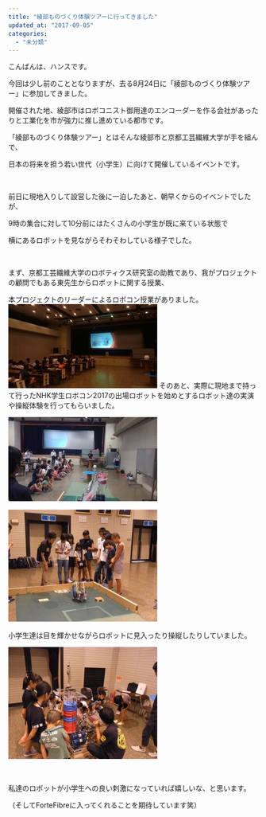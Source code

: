 ```yaml
---
title: "綾部ものづくり体験ツアーに行ってきました"
updated_at: "2017-09-05"
categories: 
  - "未分類"
---
```


こんばんは、ハンスです。

今回は少し前のこととなりますが、去る8月24日に「綾部ものづくり体験ツアー」に参加してきました。

開催された地、綾部市はロボコニスト御用達のエンコーダーを作る会社があったりと工業化を市が強力に推し進めている都市です。

「綾部ものづくり体験ツアー」とはそんな綾部市と京都工芸繊維大学が手を組んで、

日本の将来を担う若い世代（小学生）に向けて開催しているイベントです。

 

前日に現地入りして設営した後に一泊したあと、朝早くからのイベントでしたが、

9時の集合に対して10分前にはたくさんの小学生が既に来ている状態で

横にあるロボットを見ながらそわそわしている様子でした。

 

まず、京都工芸繊維大学のロボティクス研究室の助教であり、我がプロジェクトの顧問でもある東先生からロボットに関する授業、

本プロジェクトのリーダーによるロボコン授業がありました。 [![](images/KIMG0979-300x169.jpg)](http://www.fortefibre.net/blog/wp-content/uploads/2017/09/KIMG0979.jpg) そのあと、実際に現地まで持って行ったNHK学生ロボコン2017の出場ロボットを始めとするロボット達の実演や操縦体験を行ってもらいました。

[![](images/KIMG0995-300x169.jpg)](http://www.fortefibre.net/blog/wp-content/uploads/2017/09/KIMG0995.jpg)

[![](images/RIMG9569-300x225.jpg)](http://www.fortefibre.net/blog/wp-content/uploads/2017/09/RIMG9569.jpg)

小学生達は目を輝かせながらロボットに見入ったり操縦したりしていました。

[![](images/RIMG9570-300x225.jpg)](http://www.fortefibre.net/blog/wp-content/uploads/2017/09/RIMG9570.jpg)

 

私達のロボットが小学生への良い刺激になっていれば嬉しいな、と思います。

（そしてForteFibreに入ってくれることを期待しています笑）
